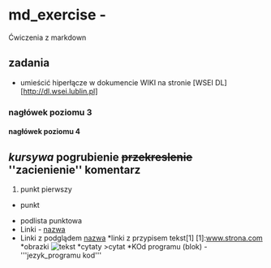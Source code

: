 # md_exercise - 
Ćwiczenia z markdown
## zadania
* umieścić hiperłącze w dokumencie WIKI na stronie [WSEI DL][http://dl.wsei.lublin.pl]
### nagłówek poziomu 3
#### nagłówek poziomu 4
*kursywa*
__pogrubienie__
~~przekreslenie~~
''zacienienie''
komentarz
---
1. punkt pierwszy
- punkt
* podlista punktowa
* Linki - [nazwa](www.strona.com)
* Linki z podglądem [nazwa](www.strona.com"opis")
*linki z przypisem tekst[1] [1]:www.strona.com
*obrazki ![tekst](obrazek.apg "tekst")
*cytaty >cytat
*KOd programu (blok) - '''jezyk_programu kod'''
